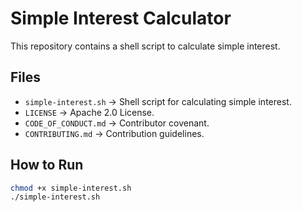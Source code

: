 # Simple Interest Calculator

This repository contains a shell script to calculate simple interest.

## Files

- `simple-interest.sh` → Shell script for calculating simple interest.
- `LICENSE` → Apache 2.0 License.
- `CODE_OF_CONDUCT.md` → Contributor covenant.
- `CONTRIBUTING.md` → Contribution guidelines.

## How to Run

```bash
chmod +x simple-interest.sh
./simple-interest.sh
